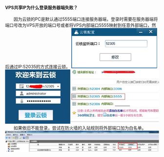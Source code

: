 #### VPS共享IP为什么登录服务器端失败？

&emsp;&emsp;因为云锁的PC是默认通过5555端口连接服务器端，登录时需要在服务器端将端口号改为VPS开放的端口号或者将VPS内部端口5555映射到任意外部端口，然后通过IP:52035的方式连接云锁。
![配置监听端口](/assets/q_13_1.png)
![端口映射](/assets/q_13_2.png)
&emsp;&emsp;如果依旧不能登录，尝试在防火墙的入站规则将外部端口加为白名单。
![Windows添加防火墙](/assets/q_13_3.png)